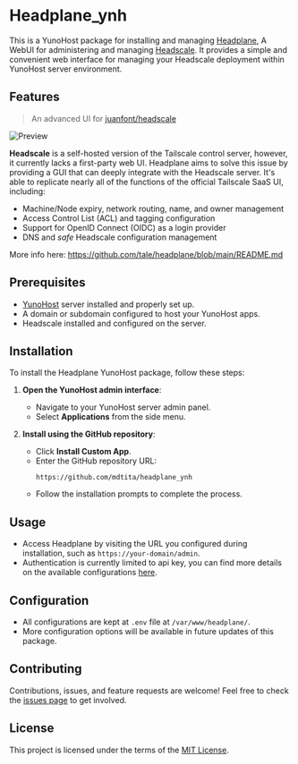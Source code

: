 # Headplane_ynh

This is a YunoHost package for installing and managing [Headplane](https://github.com/tale/headplane), A WebUI for administering and managing [Headscale](https://github.com/juanfont/headscale). It provides a simple and convenient web interface for managing your Headscale deployment within YunoHost server environment.

## Features
> An advanced UI for [juanfont/headscale](https://github.com/juanfont/headscale)

<picture>
    <source
        media="(prefers-color-scheme: dark)"
        srcset="https://github.com/tale/headplane/raw/main/assets/preview-dark.png"
    >
    <source
        media="(prefers-color-scheme: light)"
        srcset="https://github.com/tale/headplane/raw/main/assets/preview-dark.png"
    >
    <img
        alt="Preview"
        src="https://github.com/tale/headplane/raw/main/assets/preview-dark.png"
    >
</picture>


**Headscale** is a self-hosted version of the Tailscale control server, however, it currently lacks a first-party web UI.
Headplane aims to solve this issue by providing a GUI that can deeply integrate with the Headscale server.
It's able to replicate nearly all of the functions of the official Tailscale SaaS UI, including:

- Machine/Node expiry, network routing, name, and owner management
- Access Control List (ACL) and tagging configuration
- Support for OpenID Connect (OIDC) as a login provider
- DNS and *safe* Headscale configuration management

More info here:
https://github.com/tale/headplane/blob/main/README.md


## Prerequisites

- [YunoHost](https://yunohost.org/) server installed and properly set up.
- A domain or subdomain configured to host your YunoHost apps.
- Headscale installed and configured on the server.

## Installation

To install the Headplane YunoHost package, follow these steps:

1. **Open the YunoHost admin interface**:
   - Navigate to your YunoHost server admin panel.
   - Select **Applications** from the side menu.

2. **Install using the GitHub repository**:
   - Click **Install Custom App**.
   - Enter the GitHub repository URL:
     ```
     https://github.com/mdtita/headplane_ynh
     ```
   - Follow the installation prompts to complete the process.

## Usage

- Access Headplane by visiting the URL you configured during installation, such as `https://your-domain/admin`.
- Authentication is currently limited to api key, you can find more details on the available configurations [here](https://github.com/tale/headplane/blob/main/docs/Configuration.md).

## Configuration

- All configurations are kept at `.env` file at `/var/www/headplane/`.
- More configuration options will be available in future updates of this package.


## Contributing

Contributions, issues, and feature requests are welcome! Feel free to check the [issues page](https://github.com/mdtita/headplane_ynh/issues) to get involved.

## License

This project is licensed under the terms of the [MIT License](LICENSE).